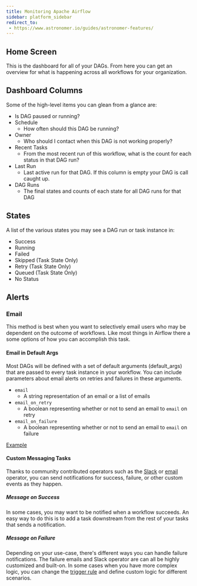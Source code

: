 ```yaml
---
title: Monitoring Apache Airflow
sidebar: platform_sidebar
redirect_to:
 - https://www.astronomer.io/guides/astronomer-features/
---
```


## Home Screen
This is the dashboard for all of your DAGs. From here you can get an overview for what is happening across all workflows for your organization.

## Dashboard Columns
Some of the high-level items you can glean from a glance are:

* Is DAG paused or running?
* Schedule
  - How often should this DAG be running?
* Owner
  - Who should I contact when this DAG is not working properly?
* Recent Tasks
  - From the most recent run of this workflow, what is the count for each status in that DAG run?
* Last Run
  - Last active run for that DAG. If this column is empty your DAG is call caught up.
* DAG Runs
  - The final states and counts of each state for all DAG runs for that DAG

## States

A list of the various states you may see a DAG run or task instance in:

* Success
* Running
* Failed
* Skipped (Task State Only)
* Retry (Task State Only)
* Queued (Task State Only)
* No Status

## Alerts

### Email
This method is best when you want to selectively email users who may be dependent on the outcome of workflows. Like most things in Airflow there a some options of how you can accomplish this task.

#### Email in Default Args
Most DAGs will be defined with a set of default arguments (default_args) that are passed to every task instance in your workflow.
You can include parameters about email alerts on retries and failures in these arguments.

* `email`
  - A string representation of an email or a list of emails
* `email_on_retry`
  - A boolean representing whether or not to send an email to `email` on retry
* `email_on_failure`
  - A boolean representing whether or not to send an email to `email` on failure

[Example](https://airflow.incubator.apache.org/tutorial.html?highlight=email)

#### Custom Messaging Tasks
Thanks to community contributed operators such as the [Slack](https://airflow.incubator.apache.org/_modules/slack_operator.html) or [email](https://pythonhosted.org/airflow/_modules/email_operator.html) operator, you can send notifications for success, failure, or other custom events as they happen.

##### Message on Success
In some cases, you may want to be notified when a workflow succeeds. An easy way to do this is to add a task downstream from the rest of your tasks that sends a notification.

##### Message on Failure
Depending on your use-case, there's different ways you can handle failure notifications. The failure emails and Slack operator are can all be highly customized and built-on.
In some cases when you have more complex logic, you can change the [trigger rule](https://pythonhosted.org/airflow/concepts.html?highlight=trigger_rule#trigger-rules) and define custom logic for different scenarios.
